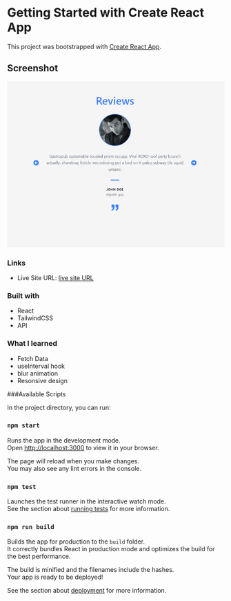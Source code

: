 # Getting Started with Create React App

This project was bootstrapped with [Create React App](https://github.com/facebook/create-react-app).

## Screenshot

![Screenshot](ss.png)

### Links

- Live Site URL: [live site URL](https://musing-kare-7155f4.netlify.app/)

### Built with

- React
- TailwindCSS
- API

### What I learned

- Fetch Data
- useInterval hook
- blur animation
- Resonsive design

###Available Scripts

In the project directory, you can run:

### `npm start`

Runs the app in the development mode.\
Open [http://localhost:3000](http://localhost:3000) to view it in your browser.

The page will reload when you make changes.\
You may also see any lint errors in the console.

### `npm test`

Launches the test runner in the interactive watch mode.\
See the section about [running tests](https://facebook.github.io/create-react-app/docs/running-tests) for more information.

### `npm run build`

Builds the app for production to the `build` folder.\
It correctly bundles React in production mode and optimizes the build for the best performance.

The build is minified and the filenames include the hashes.\
Your app is ready to be deployed!

See the section about [deployment](https://facebook.github.io/create-react-app/docs/deployment) for more information.
